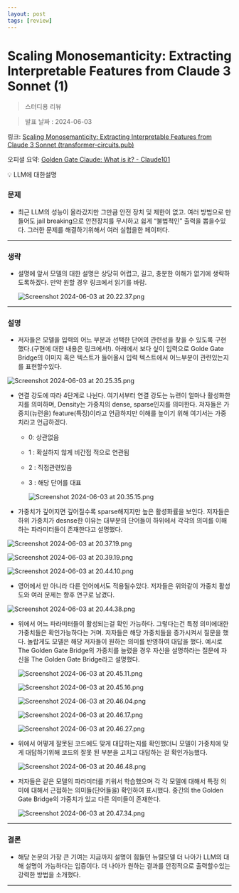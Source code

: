 ```yaml
---
layout: post
tags: [review]
---
```

# Scaling Monosemanticity: Extracting Interpretable Features from Claude 3 Sonnet (1)

> 스터디용 리뷰
> 

> 발표 날짜 : 2024-06-03
> 

링크: [Scaling Monosemanticity: Extracting Interpretable Features from Claude 3 Sonnet (transformer-circuits.pub)](https://transformer-circuits.pub/2024/scaling-monosemanticity/index.html#feature-survey-neighborhoods-immunology)

오피셜 요약: [Golden Gate Claude: What is it? - Claude101](https://claude101.com/golden-gate-claude/)

<aside>
💡 LLM에 대한설명

</aside>

### 문제

- 최근 LLM의 성능이 올라갔지만 그만큼 안전 장치 및 제한이 없고. 여러 방법으로 만들어도 jail breaking으로 안전장치를 무시하고 쉽게 “불법적인” 출력을 뽑을수있다. 그러한 문제를 해결하기위해서 여러 실험을한 페이퍼다.

---

### 생략

- 설명에 앞서 모델의 대한 설명은 상당히 어렵고, 길고, 충분한 이해가 없기에 생략하도록하겠다. 만약 원할 경우 링크에서 읽기를 바람.
    
    ![Screenshot 2024-06-03 at 20.22.37.png](https://github.com/new-Sunset-shimmer/new-Sunset-shimmer.github.io/blob/master/_posts/Scaling%20Monosemanticity%20Extracting%20Interpretable%20F%20f74cd2014a6545c8968c5da2593d0654/772b59ac-085a-49eb-b53c-d26872914da6.png?raw=true)
    

---

### 설명

- 저자들은 모델을 입력의 어느 부분과 선택한 단어의 관련성을 찾을 수 있도록 구현했다.(구현에 대한 내용은 링크에서!). 아래에서 보다 싶이 입력으로 Golde Gate Bridge의 이미지 혹은 텍스트가 들어올시 입력 텍스트에서 어느부분이 관련있는지를 표현할수있다.

![Screenshot 2024-06-03 at 20.25.35.png](https://github.com/new-Sunset-shimmer/new-Sunset-shimmer.github.io/blob/master/_posts/Scaling%20Monosemanticity%20Extracting%20Interpretable%20F%20f74cd2014a6545c8968c5da2593d0654/Screenshot_2024-06-03_at_20.25.35.png?raw=true)

- 연결 강도에 따라 4단계로 나뉜다. 여기서부터 연결 강도는 뉴련이 얼마나 활성화한지를 의미하며, Density는 가중치의 dense, sparse인지를 의미한다. 저자들은 가중치(뉴런을) feature(특징)이라고 언급하지만 이해를 높이기 위해 여기서는 가중치라고 언급하겠다.
    - 0: 상관없음
    - 1 : 확실하지 않게 비간접 적으로 연관됨
    - 2 : 직접관련있음
    - 3 : 해당 단어를 대표
        
        ![Screenshot 2024-06-03 at 20.35.15.png](https://github.com/new-Sunset-shimmer/new-Sunset-shimmer.github.io/blob/master/_posts/Scaling%20Monosemanticity%20Extracting%20Interpretable%20F%20f74cd2014a6545c8968c5da2593d0654/Screenshot_2024-06-03_at_20.35.15.png?raw=true)
        
- 가중치가 깊어지면 깊어질수록 sparse해지지만 높은 활셩화률을 보인다. 저자들은 하위 가중치가 desnse한 이유는 대부분의 단어들이 하위에서 각각의 의미를 이해하는 파라미터들이 존재한다고 설명했다.

![Screenshot 2024-06-03 at 20.37.19.png](https://github.com/new-Sunset-shimmer/new-Sunset-shimmer.github.io/blob/master/_posts/Scaling%20Monosemanticity%20Extracting%20Interpretable%20F%20f74cd2014a6545c8968c5da2593d0654/Screenshot_2024-06-03_at_20.37.19.png?raw=true)

![Screenshot 2024-06-03 at 20.39.19.png](https://github.com/new-Sunset-shimmer/new-Sunset-shimmer.github.io/blob/master/_posts/Scaling%20Monosemanticity%20Extracting%20Interpretable%20F%20f74cd2014a6545c8968c5da2593d0654/Screenshot_2024-06-03_at_20.39.19.png?raw=true)

![Screenshot 2024-06-03 at 20.44.10.png](https://github.com/new-Sunset-shimmer/new-Sunset-shimmer.github.io/blob/master/_posts/Scaling%20Monosemanticity%20Extracting%20Interpretable%20F%20f74cd2014a6545c8968c5da2593d0654/Screenshot_2024-06-03_at_20.44.10.png?raw=true)

- 영어에서 만 아니라 다른 언어에서도 적용될수있다. 저자들은 위와같이 가중치 활성도와 여러 문제는 향후 연구로 남겼다.

![Screenshot 2024-06-03 at 20.44.38.png](https://github.com/new-Sunset-shimmer/new-Sunset-shimmer.github.io/blob/master/_posts/Scaling%20Monosemanticity%20Extracting%20Interpretable%20F%20f74cd2014a6545c8968c5da2593d0654/Screenshot_2024-06-03_at_20.44.38.png?raw=true)

- 위에서 어느 파라미터들이 활성되는걸 확인 가능하다. 그렇다는건 특정 의미에대한 가중치들은 확인가능하다는 거며. 저자들은 해당 가중치들을 증가시켜서 질문을 했다. 놀랍게도 모델은 해당 저자들이 원하는 의미를 반영하여 대답을 했다. 예시로 The Golden Gate Bridge의 가중치를 늘렸을 경우 자신을 설명하라는 질문에 자신을 The Golden Gate Bridge라고 설명했다.
    
    ![Screenshot 2024-06-03 at 20.45.11.png](https://github.com/new-Sunset-shimmer/new-Sunset-shimmer.github.io/blob/master/_posts/Scaling%20Monosemanticity%20Extracting%20Interpretable%20F%20f74cd2014a6545c8968c5da2593d0654/Screenshot_2024-06-03_at_20.45.11.png?raw=true)
    
    ![Screenshot 2024-06-03 at 20.45.16.png](https://github.com/new-Sunset-shimmer/new-Sunset-shimmer.github.io/blob/master/_posts/Scaling%20Monosemanticity%20Extracting%20Interpretable%20F%20f74cd2014a6545c8968c5da2593d0654/Screenshot_2024-06-03_at_20.45.16.png?raw=true)
    
    ![Screenshot 2024-06-03 at 20.46.04.png](https://github.com/new-Sunset-shimmer/new-Sunset-shimmer.github.io/blob/master/_posts/Scaling%20Monosemanticity%20Extracting%20Interpretable%20F%20f74cd2014a6545c8968c5da2593d0654/Screenshot_2024-06-03_at_20.46.04.png?raw=true)
    
    ![Screenshot 2024-06-03 at 20.46.17.png](https://github.com/new-Sunset-shimmer/new-Sunset-shimmer.github.io/blob/master/_posts/Scaling%20Monosemanticity%20Extracting%20Interpretable%20F%20f74cd2014a6545c8968c5da2593d0654/Screenshot_2024-06-03_at_20.46.17.png?raw=true)
    
    ![Screenshot 2024-06-03 at 20.46.27.png](https://github.com/new-Sunset-shimmer/new-Sunset-shimmer.github.io/blob/master/_posts/Scaling%20Monosemanticity%20Extracting%20Interpretable%20F%20f74cd2014a6545c8968c5da2593d0654/Screenshot_2024-06-03_at_20.46.27.png?raw=true)
    
- 위에서 어떻게 잘못된 코드에도 맞게 대답하는지를 확인했더니 모델이 가중치에 맞게 대답하기위해 코드의 잘못 된 부분을 고치고 대답하는 걸 확인가능했다.
    
    ![Screenshot 2024-06-03 at 20.46.48.png](https://github.com/new-Sunset-shimmer/new-Sunset-shimmer.github.io/blob/master/_posts/Scaling%20Monosemanticity%20Extracting%20Interpretable%20F%20f74cd2014a6545c8968c5da2593d0654/Screenshot_2024-06-03_at_20.46.48.png?raw=true)
    
- 저자들은 같은 모델의 파라미터를 키워서 학습했으며 각 각 모델에 대해서 특정 의미에 대해서 근접하는 의미들(단어들을) 확인하여 표시했다. 중간의 the Golden Gate Bridge의 가중치가 있고 다른 의미들이 존재한다.
    
    ![Screenshot 2024-06-03 at 20.47.34.png](https://github.com/new-Sunset-shimmer/new-Sunset-shimmer.github.io/blob/master/_posts/Scaling%20Monosemanticity%20Extracting%20Interpretable%20F%20f74cd2014a6545c8968c5da2593d0654/Screenshot_2024-06-03_at_20.47.34.png?raw=true)
    

---

### 결론

- 해당 논문의 가장 큰 기여는 지금까지 설명이 힘들던 뉴럴모델 더 나아가 LLM의 대해 설명이 가능하다는 입증이다. 더 나아가 원하는 결과를 안정적으로 출력할수있는 강력한 방법을 소개했다.

---
